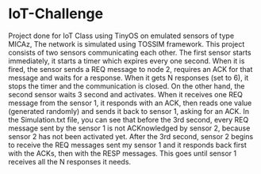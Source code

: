 # IoT-Challenge
Project done for IoT Class using TinyOS on emulated sensors of type MICAz, The network is simulated using TOSSIM framework.
This project consists of two sensors communicating each other. The first sensor starts immediately, it starts a timer which expires every one second. When it is fired, the sensor sends a REQ message to node 2, requires an ACK for that message and waits for a response. When it gets N responses (set to 6), it stops the timer and the communication is closed.
On the other hand, the second sensor waits 3 second and activates. When it receives one REQ message from the sensor 1, it responds with an ACK, then reads one value (generated randomly) and sends it back to sensor 1, asking for an ACK.
In the Simulation.txt file, you can see that before the 3rd second, every REQ message sent by the sensor 1 is not ACKnowledged by sensor 2, because sensor 2 has not been activated yet. After the 3rd second, sensor 2 begins to receive the REQ messages sent my sensor 1 and it responds back first with the ACKs, then with the RESP messages. This goes until sensor 1 receives all the N responses it needs.
